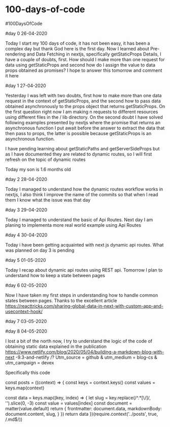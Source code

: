 # 100-days-of-code
#100DaysOfCode

#day 0 26-04-2020

Today I start my 100 days of code, it has not been easy, it has been a complex day but thank God here is the first day. Now I learned about Pre-rendering and Data Fetching in nextjs, specifically getStaticProps Details, I have a couple of doubts, first. How should I make more than one request for data using getStaticProps and second how do I assign the value to data props obtained as promises? I hope to answer this tomorrow and comment it here

#day 1 27-04-2020

Yesterday I was left with two doubts, first how to make more than one data request in the context of getStaticProps, and the second how to pass data obtained asynchronously to the props object that returns getStaticProps. On the first question right now I am making n requests to different resources using different files in the / lib directory. On the second doubt I have solved following examples presented by nextjs where the promise that returns an asynchronous function I put await before the answer to extract the data that then pass to props, the latter is possible because getStaticProps is an asynchronous function.

I have pending learning about getStaticPaths and getServerSideProps but as I have documented they are related to dynamic routes, so I will first refresh on the topic of dynamic routes

Today my son is 1.6 months old

#day 2 28-04-2020

Today I managed to understand how the dynamic routes workflow works in nextjs, I also think I improve the name of the commits so that when I read them I know what the issue was that day

#day 3 29-04-2020

Today I managed to understand the basic of Api Routes. Next day I am planing to implementa more real world example using Api Routes

#day 4 30-04-2020

Today i have been getting acquainted with next js dynamic api routes. What was planned on day 3 is pending

#day 5 01-05-2020

Today I recap about dynamic api routes using REST api. Tomorrow I plan to understand how to keep a state between pages

#day 6 02-05-2020 

Now I have taken my first steps in understanding how to handle common states between pages. Thanks to the excellent article https://reacttricks.com/sharing-global-data-in-next-with-custom-app-and-usecontext-hook/

#day 7 03-05-2020

#day 8 04-05-2020

I lost a bit of the north now, I try to understand the logic of the code of obtaining static data explained in the publication https://www.netlify.com/blog/2020/05/04/building-a-markdown-blog-with-next -9.3-and-netlify /? Utm_source = github & utm_medium = blog-cs & utm_campaign = devex

Specifically this code

const posts = ((context) => {
  const keys = context.keys()
  const values = keys.map(context)

  const data = keys.map((key, index) => {
    let slug = key.replace(/^.*[\\\/]/, '').slice(0, -3)
    const value = values[index]
    const document = matter(value.default)
    return {
      frontmatter: document.data,
      markdownBody: document.content,
      slug,
    }
  })
  return data
})(require.context('../posts', true, /\.md$/))


